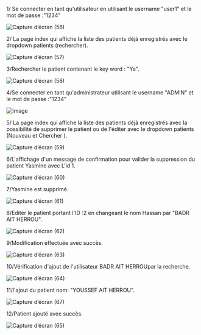 1/ Se connecter en tant qu'utilisateur en utilisant le username "user1" et le mot de passe :"1234"


![Capture d’écran (56)](https://user-images.githubusercontent.com/107006944/233150088-1fd2e531-da9f-4585-8c19-0f0d2ebbece1.png)

2/ La page index qui affiche la liste des patients déjà enregistrés avec le dropdown patients (rechercher).

![Capture d’écran (57)](https://user-images.githubusercontent.com/107006944/233151249-0c17e756-8c31-4f3a-85f7-c39300862968.png)

3/Rechercher le patient contenant le key word : "Ya".

![Capture d’écran (58)](https://user-images.githubusercontent.com/107006944/233151725-bb774748-7e4c-4f92-882d-3b36eeb674ac.png)

4/Se connecter en tant qu'administrateur utilisant le username "ADMIN" et le mot de passe :"1234"

![image](https://user-images.githubusercontent.com/107006944/233151842-36d188e7-89ad-439e-8247-c9bb79f7128a.png)

5/ La page index qui affiche la liste des patients déjà enregistrés avec la possibilité de supprimer le patient ou de l'éditer avec le dropdown patients (Nouveau et Chercher ).

![Capture d’écran (59)](https://user-images.githubusercontent.com/107006944/233152183-e330a77a-6888-4c42-ad00-ed24fb48bdac.png)

6/L'affichage d'un message de confirmation pour valider la suppression du patient Yasmine avec L'id 1.

![Capture d’écran (60)](https://user-images.githubusercontent.com/107006944/233153929-23584358-15b3-41ae-897f-068b258857c8.png)

7/Yasmine est supprimé.

![Capture d’écran (61)](https://user-images.githubusercontent.com/107006944/233153983-06990729-3ae4-432b-98ef-3361a17ffb98.png)


8/Editer le patient portant l'ID :2 en changeant le nom Hassan par "BADR AIT HERROU".


![Capture d’écran (62)](https://user-images.githubusercontent.com/107006944/233154024-8366faa4-0a16-4a31-8ada-dbb7ff86eeb4.png)

9/Modification effectuée avec succès.

![Capture d’écran (63)](https://user-images.githubusercontent.com/107006944/233154232-3caa8828-0425-45b9-b1c9-989cad3da871.png)

10/Vérification d'ajout de l'utilisateur BADR AIT HERROUpar la recherche.

![Capture d’écran (64)](https://user-images.githubusercontent.com/107006944/233154290-f39e1abd-518d-4079-a6ca-9af95cb2c5ba.png)

11/l'ajout du patient nom: "YOUSSEF AIT HERROU".

![Capture d’écran (67)](https://user-images.githubusercontent.com/107006944/233155417-30a430d4-e431-4bfa-bd4c-9c952e913e64.png)

12/Patient ajouté avec succès.

![Capture d’écran (65)](https://user-images.githubusercontent.com/107006944/233155510-31db7604-3212-46c3-af5c-a5ba10fd79b2.png)









